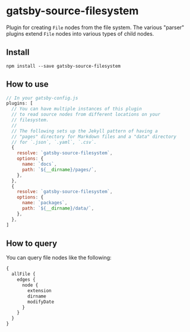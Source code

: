 # gatsby-source-filesystem

Plugin for creating `File` nodes from the file system. The various
"parser" plugins extend `File` nodes into various types of child nodes.

## Install

`npm install --save gatsby-source-filesystem`

## How to use

```javascript
// In your gatsby-config.js
plugins: [
  // You can have multiple instances of this plugin
  // to read source nodes from different locations on your
  // filesystem.
  //
  // The following sets up the Jekyll pattern of having a
  // "pages" directory for Markdown files and a "data" directory
  // for `.json`, `.yaml`, `.csv`.
  {
    resolve: `gatsby-source-filesystem`,
    options: {
      name: `docs`,
      path: `${__dirname}/pages/`,
    },
  },
  {
    resolve: `gatsby-source-filesystem`,
    options: {
      name: `packages`,
      path: `${__dirname}/data/`,
    },
  },
]
```

## How to query

You can query file nodes like the following:

```graphql
{
  allFile {
    edges {
      node {
        extension
        dirname
        modifyDate
      }
    }
  }
}
```
